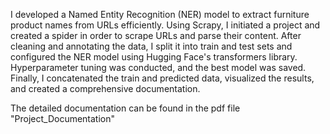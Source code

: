 I developed a Named Entity Recognition (NER) model to extract furniture product names from URLs efficiently. Using Scrapy, I initiated a project and created a spider in order to scrape URLs and parse their content. After cleaning and annotating the data, I split it into train and test sets and configured the NER model using Hugging Face's transformers library. Hyperparameter tuning was conducted, and the best model was saved. Finally, I concatenated the train and predicted data, visualized the results, and created a comprehensive documentation.

The detailed documentation can be found in the pdf file "Project_Documentation"
